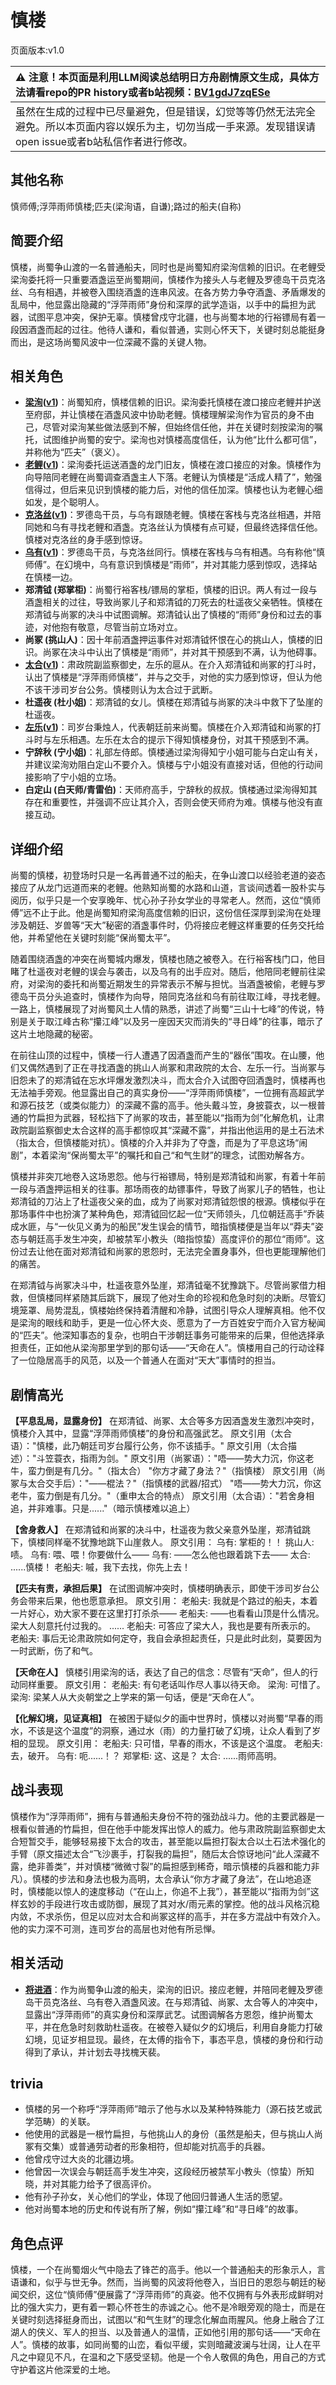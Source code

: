 # 慎楼
页面版本:v1.0
 

| :warning: 注意！本页面是利用LLM阅读总结明日方舟剧情原文生成，具体方法请看repo的PR history或者b站视频：[BV1gdJ7zqESe](https://www.bilibili.com/video/BV1gdJ7zqESe/)         |
|:----------------------------|
| 虽然在生成的过程中已尽量避免，但是错误，幻觉等等仍然无法完全避免。所以本页面内容以娱乐为主，切勿当成一手来源。发现错误请open issue或者b站私信作者进行修改。|



## 其他名称
慎师傅;浮萍雨师慎楼;匹夫(梁洵语，自谦);路过的船夫(自称)
## 简要介绍
慎楼，尚蜀争山渡的一名普通船夫，同时也是尚蜀知府梁洵信赖的旧识。在老鲤受梁洵委托将一只重要酒盏运至尚蜀期间，慎楼作为接头人与老鲤及罗德岛干员克洛丝、乌有相遇，并被卷入围绕酒盏的连串风波。在各方势力争夺酒盏、矛盾爆发的乱局中，他显露出隐藏的“浮萍雨师”身份和深厚的武学造诣，以手中的扁担为武器，试图平息冲突，保护无辜。慎楼曾戍守北疆，也与尚蜀本地的行裕镖局有着一段因酒盏而起的过往。他待人谦和，看似普通，实则心怀天下，关键时刻总能挺身而出，是这场尚蜀风波中一位深藏不露的关键人物。
## 相关角色
-   **[梁洵](../char_v3/extended_char_liang_xun.md)([v1](extended_char_liang_xun.md))**：尚蜀知府，慎楼信赖的旧识。梁洵委托慎楼在渡口接应老鲤并护送至府邸，并让慎楼在酒盏风波中协助老鲤。慎楼理解梁洵作为官员的身不由己，尽管对梁洵某些做法感到不解，但始终信任他，并在关键时刻按梁洵的嘱托，试图维护尚蜀的安宁。梁洵也对慎楼高度信任，认为他“比什么都可信”，并称他为“匹夫”（褒义）。
-   **[老鲤](../char_v3/char_322_lmlee.md)([v1](char_322_lmlee.md))**：梁洵委托运送酒盏的龙门旧友，慎楼在渡口接应的对象。慎楼作为向导陪同老鲤在尚蜀调查酒盏主人下落。老鲤认为慎楼是“活成人精了”，勉强信得过，但后来见识到慎楼的能力后，对他的信任加深。慎楼也认为老鲤心细如发，是个聪明人。
-   **[克洛丝](../char_v3/char_124_kroos.md)([v1](char_124_kroos.md))**：罗德岛干员，与乌有跟随老鲤。慎楼在客栈与克洛丝相遇，并陪同她和乌有寻找老鲤和酒盏。克洛丝认为慎楼有点可疑，但最终选择信任他。慎楼对克洛丝的身手感到惊讶。
-   **[乌有](../char_v3/char_455_nothin.md)([v1](char_455_nothin.md))**：罗德岛干员，与克洛丝同行。慎楼在客栈与乌有相遇。乌有称他“慎师傅”。在幻境中，乌有意识到慎楼是“雨师”，并对其能力感到惊叹，选择站在慎楼一边。
-   **郑清钺 (郑掌柜)**：尚蜀行裕客栈/镖局的掌柜，慎楼的旧识。两人有过一段与酒盏相关的过往，导致尚冢儿子和郑清钺的刀死去的杜遥夜父亲牺牲。慎楼在郑清钺与尚冢的决斗中试图调解。郑清钺认出了慎楼的“雨师”身份和过去的事迹，对他抱有敬意，尽管当前立场对立。
-   **尚冢 (挑山人)**：因十年前酒盏押运事件对郑清钺怀恨在心的挑山人，慎楼的旧识。尚冢在决斗中认出了慎楼是“雨师”，并对其干预感到不满，认为他碍事。
-   **[太合](../char_v3/extended_char_tai_he.md)([v1](extended_char_tai_he.md))**：肃政院副监察御史，左乐的扈从。在介入郑清钺和尚冢的打斗时，认出了慎楼是“浮萍雨师慎楼”，并与之交手，对他的实力感到惊讶，但认为他不该干涉司岁台公务。慎楼则认为太合过于武断。
-   **杜遥夜 (杜小姐)**：郑清钺的女儿。慎楼在郑清钺与尚冢的决斗中救下了坠崖的杜遥夜。
-   **[左乐](../char_v3/char_4121_zuole.md)([v1](char_4121_zuole.md))**：司岁台秉烛人，代表朝廷前来尚蜀。慎楼在介入郑清钺和尚冢的打斗时与左乐相遇。左乐在太合的提示下得知慎楼身份，对其干预感到不满。
-   **宁辞秋 (宁小姐)**：礼部左侍郎。慎楼通过梁洵得知宁小姐可能与白定山有关，并建议梁洵劝阻白定山不要介入。慎楼与宁小姐没有直接对话，但他的行动间接影响了宁小姐的立场。
-   **白定山 (白天师/青雷伯)**：天师府高手，宁辞秋的叔叔。慎楼通过梁洵得知其存在和重要性，并强调不应让其介入，否则会使天师府为难。慎楼与他没有直接互动。
## 详细介绍
尚蜀的慎楼，初登场时只是一名再普通不过的船夫，在争山渡口以经验老道的姿态接应了从龙门远道而来的老鲤。他熟知尚蜀的水路和山道，言谈间透着一股朴实与阅历，似乎只是一个安享晚年、忧心孙子孙女学业的寻常老人。然而，这位“慎师傅”远不止于此。他是尚蜀知府梁洵高度信赖的旧识，这份信任深厚到梁洵在处理涉及朝廷、岁兽等“天大”秘密的酒盏事件时，仍将接应老鲤这样重要的任务交托给他，并希望他在关键时刻能“保尚蜀太平”。

随着围绕酒盏的冲突在尚蜀城内爆发，慎楼也随之被卷入。在行裕客栈门口，他目睹了杜遥夜对老鲤的误会与袭击，以及乌有的出手应对。随后，他陪同老鲤前往梁府，对梁洵的委托和尚蜀近期发生的异常表示不解与担忧。当酒盏被偷，老鲤与罗德岛干员分头追查时，慎楼作为向导，陪同克洛丝和乌有前往取江峰，寻找老鲤。一路上，慎楼展现了对尚蜀风土人情的熟悉，讲述了尚蜀“三山十七峰”的传说，特别是关于取江峰古称“攥江峰”以及另一座因天灾而消失的“寻日峰”的往事，暗示了这片土地隐藏的秘密。

在前往山顶的过程中，慎楼一行人遭遇了因酒盏而产生的“器伥”围攻。在山腰，他们又偶然遇到了正在寻找酒盏的挑山人尚冢和肃政院的太合、左乐一行。当尚冢与旧怨未了的郑清钺在忘水坪爆发激烈决斗，而太合介入试图夺回酒盏时，慎楼再也无法袖手旁观。他显露出自己的真实身份——“浮萍雨师慎楼”，一位拥有高超武学和源石技艺（或类似能力）的深藏不露的高手。他头戴斗笠，身披蓑衣，以一根普通的竹扁担为武器，轻松挡下了尚冢的攻击，甚至能以“指雨为剑”化解危机，让肃政院副监察御史太合这样的高手都惊叹其“深藏不露”，并指出他运用的是土石法术（指太合，但慎楼能对抗）。慎楼的介入并非为了夺盏，而是为了平息这场“闹剧”，本着梁洵“保尚蜀太平”的嘱托和自己“和气生财”的理念，试图劝解各方。

慎楼并非突兀地卷入这场恩怨。他与行裕镖局，特别是郑清钺和尚冢，有着十年前一段与酒盏押运相关的往事。那场雨夜的劫镖事件，导致了尚冢儿子的牺牲，也让郑清钺的刀沾上了杜遥夜父亲的血，成为了尚冢对郑清钺怨恨的根源。慎楼似乎在那场事件中也扮演了某种角色，郑清钺回忆起一位“天师领头，几位朝廷高手”乔装成水匪，与“一伙见义勇为的船民”发生误会的情节，暗指慎楼便是当年以“莽夫”姿态与朝廷高手发生冲突，却被禁军小教头（暗指惊蛰）高度评价的那位“雨师”。这份过去让他在面对郑清钺和尚冢的恩怨时，无法完全置身事外，但也更能理解他们的痛苦。

在郑清钺与尚冢决斗中，杜遥夜意外坠崖，郑清钺毫不犹豫跳下。尽管尚冢借力相救，但慎楼同样紧随其后跳下，展现了他对生命的珍视和危急时刻的决断。尽管幻境笼罩、局势混乱，慎楼始终保持着清醒和冷静，试图引导众人理解真相。他不仅是梁洵的眼线和助手，更是一位心怀大炎、愿意为了一方百姓安宁而介入官方秘闻的“匹夫”。他深知事态的复杂，也明白干涉朝廷事务可能带来的后果，但他选择承担责任，正如他从梁洵那里学到的那句话——“天命在人”。慎楼用自己的行动诠释了一位隐居高手的风范，以及一个普通人在面对“天大”事情时的担当。
## 剧情高光
**【平息乱局，显露身份】**
在郑清钺、尚冢、太合等多方因酒盏发生激烈冲突时，慎楼介入其中，显露“浮萍雨师慎楼”的身份和高强武艺。
原文引用（太合语）："慎楼，此乃朝廷司岁台履行公务，你不该插手。"
原文引用（太合描述）："斗笠蓑衣，指雨为剑。"
原文引用（尚冢语）："唔——势大力沉，你这老牛，蛮力倒是有几分。"（指太合） "你方才藏了身法？"（指慎楼）
原文引用（尚冢与太合交手后）："——棍法？"（指慎楼的武器/招式） "唔——势大力沉，你这老牛，蛮力倒是有几分。"（重申太合的特点）
原文引用（太合语）："若舍身相追，并非难事。只是......"（暗示慎楼难以追上）

**【舍身救人】**
在郑清钺和尚冢的决斗中，杜遥夜为救父亲意外坠崖，郑清钺跳下，慎楼同样毫不犹豫地跳下山崖救人。
原文引用：
乌有: 掌柜的！！
挑山人: 啧。
乌有: 喂、喂！你要做什么——
乌有: ——怎么他也跟着跳下去——
太合: ......慎楼！
老船夫: 嘁，我下去找，你先上去！

**【匹夫有责，承担后果】**
在试图调解冲突时，慎楼明确表示，即使干涉司岁台公务会带来后果，他也愿意承担。
原文引用：
老船夫: 我就是个路过的船夫，本着一片好心，劝大家不要在这里打打杀杀——
老船夫: ——也看看山顶是什么情况。梁大人刻意托付过我的。
......
老船夫: 可答应了梁大人，我也是要有所表示的。
老船夫: 事后无论肃政院如何定夺，我自会承担起责任，只是此时此刻，莫要因为一时武断，伤了和气。

**【天命在人】**
慎楼引用梁洵的话，表达了自己的信念：尽管有“天命”，但人的行动同样重要。
原文引用：
老船夫: 有句老话叫作尽人事以待天命。
梁洵: 可惜了。
梁洵: 梁某人从大炎朝堂之上学来的第一句话，便是“天命在人”。

**【化解幻境，见证真相】**
在被困于疑似夕的画中世界时，慎楼以对尚蜀“早春的雨水，不该是这个温度”的洞察，通过水（雨）的力量打破了幻境，让众人看到了岁相的显现。
原文引用：
老船夫: 只可惜，早春的雨水，不该是这个温度。
老船夫: 去，破开。
乌有: 呃......！？
郑掌柜: 这、这是？
太合: ......雨师高明。
## 战斗表现
慎楼作为“浮萍雨师”，拥有与普通船夫身份不符的强劲战斗力。他的主要武器是一根看似普通的竹扁担，但在他手中能发挥出惊人的威力。他与肃政院副监察御史太合短暂交手，能够轻易接下太合的攻击，甚至能以扁担打裂太合以土石法术强化的手臂（原文描述太合“飞沙裹手，打裂我的扁担”，随后太合惊讶地问“此人深藏不露，绝非善类”，并对慎楼“微微寸裂”的扁担感到稀奇，暗示慎楼的兵器和能力非凡）。慎楼的步法和身法也极为高明，太合承认“你方才藏了身法”，在山地追逐时，慎楼能以惊人的速度移动（“在山上，你追不上我”），甚至能以“指雨为剑”这样玄妙的手段进行攻击或防御，展现了其对水/雨元素的掌控。他的战斗风格沉稳内敛，不求杀伤，但足以应对太合和尚冢这样的高手，并在多方混战中有效介入。他的实力深不可测，连司岁台的高层也对他有所忌惮。
## 相关活动
-   **[将进酒](../stories/act15side.md)**：作为尚蜀争山渡的船夫，梁洵的旧识。接应老鲤，并陪同老鲤及罗德岛干员克洛丝、乌有卷入酒盏风波。在与郑清钺、尚冢、太合等人的冲突中，显露出“浮萍雨师”的真实身份和深厚武艺。试图调解各方恩怨，维护尚蜀太平，并在危急时刻救助杜遥夜。在被卷入疑似夕的幻境后，利用自身能力打破幻境，见证岁相显现。最终，在太傅的指令下，事态平息，慎楼的身份和行动得到了承认，并计划去寻找槐天裴。
## trivia
*   慎楼的另一个称呼“浮萍雨师”暗示了他与水以及某种特殊能力（源石技艺或武学范畴）的关联。
*   他使用的武器是一根竹扁担，与他挑山人的身份（虽然是船夫，但与挑山人尚冢有交集）或普通劳动者的形象相符，但却能对抗高手的兵器。
*   他曾戍守过大炎的北疆边境。
*   他曾因一次误会与朝廷高手发生冲突，这段经历被禁军小教头（惊蛰）所知晓，并对其能力给予了很高评价。
*   他有孙子孙女，关心他们的学业，体现了他回归普通人生活的愿望。
*   他对尚蜀本地的历史和传说有所了解，例如“攥江峰”和“寻日峰”的故事。
## 角色点评
慎楼，一个在尚蜀烟火气中隐去了锋芒的高手。他以一个普通船夫的形象示人，言语谦和，似乎与世无争。然而，当尚蜀的风波将他卷入，当旧日的恩怨与朝廷的秘闻交织，这位“慎师傅”便展露了“浮萍雨师”的真姿。他不仅拥有与外表形成鲜明对比的强大实力，更有着一颗心怀苍生的赤诚之心。他不是冷眼旁观的隐士，而是在关键时刻选择挺身而出，试图以“和气生财”的理念化解血雨腥风。他身上融合了江湖人的侠义、军人的担当、以及普通人的温情，正如他引用的那句话——“天命在人”。慎楼的故事，如同尚蜀的山峦，看似平缓，实则暗藏波澜与壮阔，让人在平凡之中窥见不凡，在温和之下感受坚韧。他是一个令人敬佩的角色，用自己的方式守护着这片他深爱的土地。